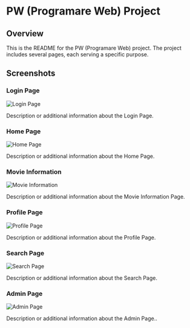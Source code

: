 # PW (Programare Web) Project

## Overview

This is the README for the PW (Programare Web) project. The project includes several pages, each serving a specific purpose.

## Screenshots

### Login Page
![Login Page](https://github.com/FernandoFrinca/PW-project/assets/117032443/cce348d9-5120-4384-85a2-87d137936563)

Description or additional information about the Login Page.

### Home Page
![Home Page](https://github.com/FernandoFrinca/PW-project/assets/117032443/09c9e4c4-4bcf-4c55-9f6c-3cb18e481318)

Description or additional information about the Home Page.

### Movie Information
![Movie Information](https://github.com/FernandoFrinca/PW-project/assets/117032443/f32828fe-f9b5-4c4e-aef3-c15de3410237)

Description or additional information about the Movie Information Page.

### Profile Page
![Profile Page](https://github.com/FernandoFrinca/PW-project/assets/117032443/038311df-fd5e-4b5d-9d86-046a4a4c2d2c)

Description or additional information about the Profile Page.

### Search Page
![Search Page](https://github.com/FernandoFrinca/PW-project/assets/117032443/9d3b3e0b-afba-4a89-8ab4-836a81ff96af)

Description or additional information about the Search Page.

### Admin Page
![Admin Page](https://github.com/FernandoFrinca/PW-project/assets/117032443/5c1a2cfb-f6e3-472d-803a-8187b5700889)

Description or additional information about the Admin Page..



